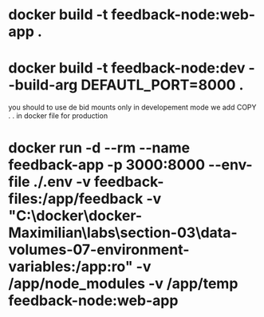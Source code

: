 
# docker build -t feedback-node:web-app .

# docker build -t feedback-node:dev --build-arg DEFAUTL_PORT=8000 .


you should to use de bid mounts only in developement mode 
we add COPY . . in docker file for production 

 # docker run -d --rm --name feedback-app -p 3000:8000 --env-file ./.env -v feedback-files:/app/feedback -v "C:\docker\docker-Maximilian\labs\section-03\data-volumes-07-environment-variables:/app:ro" -v /app/node_modules -v /app/temp feedback-node:web-app
